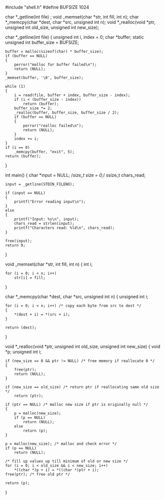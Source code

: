 #include "shell.h"
#define BUFSIZE 1024

char *_getline(int file) ;
void _memset(char *str, int fill, int n);
char *_memcpy(char *dest, char *src, unsigned int n);
void *_realloc(void *ptr, unsigned int old_size, unsigned int new_size);

char *_getline(int file)
{
	unsigned int i, index = 0;
	char *buffer;
	static unsigned int buffer_size = BUFSIZE;

	buffer = malloc(sizeof(char) * buffer_size);
	if (buffer == NULL)
	{
		perror("malloc for buffer failed\n");
		return (NULL);
	}
	_memset(buffer, '\0', buffer_size);

	while (1)
	{
		i = read(file, buffer + index, buffer_size - index);
		if (i < (buffer_size - index))
			return (buffer);
		buffer_size *= 2;
		_realloc(buffer, buffer_size, buffer_size / 2);
		if (buffer == NULL)
		{
			perror("realloc failed\n");
			return (NULL);
		}
		index += i;
	}
	if (i == 0)
		_memcpy(buffer, "exit", 5);
	return (buffer);
}

int main()
{
	char *input = NULL;
	/*size_t size = 0;*/
	ssize_t chars_read;

	input = _getline(STDIN_FILENO);

	if (input == NULL)
	{
		printf("Error reading input\n");
	}
	else
	{
		printf("Input: %s\n", input);
		chars_read = strlen(input);
		printf("Characters read: %ld\n", chars_read);
	}

	free(input);
	return 0;
}

void _memset(char *str, int fill, int n)
{
	int i;

	for (i = 0; i < n; i++)
		str[i] = fill;
}

char *_memcpy(char *dest, char *src, unsigned int n)
{
	unsigned int i;

	for (i = 0; i < n; i++) /* copy each byte from src to dest */
	{
		*(dest + i) = *(src + i);
	}

	return (dest);
}

void *_realloc(void *ptr, unsigned int old_size, unsigned int new_size)
{
	void *p;
	unsigned int i;

	if (new_size == 0 && ptr != NULL) /* free memory if reallocate 0 */
	{
		free(ptr);
		return (NULL);
	}

	if (new_size == old_size) /* return ptr if reallocating same old size */
		return (ptr);

	if (ptr == NULL) /* malloc new size if ptr is originally null */
	{
		p = malloc(new_size);
		if (p == NULL)
			return (NULL);
		else
			return (p);
	}

	p = malloc(new_size); /* malloc and check error */
	if (p == NULL)
		return (NULL);

	/* fill up values up till minimum of old or new size */
	for (i = 0; i < old_size && i < new_size; i++)
		*((char *)p + i) = *((char *)ptr + i);
	free(ptr); /* free old ptr */

	return (p);
}
